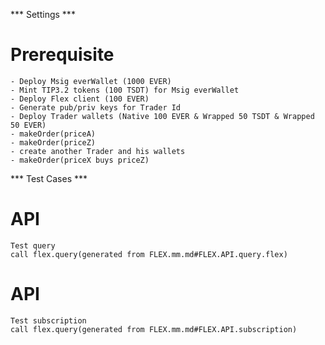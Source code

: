 *** Settings ***
# Prerequisite
    - Deploy Msig everWallet (1000 EVER)
    - Mint TIP3.2 tokens (100 TSDT) for Msig everWallet
    - Deploy Flex client (100 EVER)
    - Generate pub/priv keys for Trader Id
    - Deploy Trader wallets (Native 100 EVER & Wrapped 50 TSDT & Wrapped 50 EVER)
    - makeOrder(priceA)
    - makeOrder(priceZ)
    - create another Trader and his wallets
    - makeOrder(priceX buys priceZ)

*** Test Cases ***
# API
    Test query
    call flex.query(generated from FLEX.mm.md#FLEX.API.query.flex)

# API
    Test subscription
    call flex.query(generated from FLEX.mm.md#FLEX.API.subscription)
